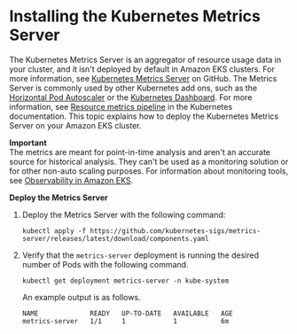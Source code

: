 # Installing the Kubernetes Metrics Server<a name="metrics-server"></a>

The Kubernetes Metrics Server is an aggregator of resource usage data in your cluster, and it isn't deployed by default in Amazon EKS clusters\. For more information, see [Kubernetes Metrics Server](https://github.com/kubernetes-sigs/metrics-server) on GitHub\. The Metrics Server is commonly used by other Kubernetes add ons, such as the [Horizontal Pod Autoscaler](horizontal-pod-autoscaler.md) or the [Kubernetes Dashboard](eks-managing.md)\. For more information, see [Resource metrics pipeline](https://kubernetes.io/docs/tasks/debug/debug-cluster/resource-metrics-pipeline/) in the Kubernetes documentation\. This topic explains how to deploy the Kubernetes Metrics Server on your Amazon EKS cluster\.

**Important**  
The metrics are meant for point\-in\-time analysis and aren't an accurate source for historical analysis\. They can't be used as a monitoring solution or for other non\-auto scaling purposes\. For information about monitoring tools, see [Observability in Amazon EKS](eks-observe.md)\.

**Deploy the Metrics Server**

1. Deploy the Metrics Server with the following command:

   ```
   kubectl apply -f https://github.com/kubernetes-sigs/metrics-server/releases/latest/download/components.yaml
   ```

1. Verify that the `metrics-server` deployment is running the desired number of Pods with the following command\.

   ```
   kubectl get deployment metrics-server -n kube-system
   ```

   An example output is as follows\.

   ```
   NAME             READY   UP-TO-DATE   AVAILABLE   AGE
   metrics-server   1/1     1            1           6m
   ```